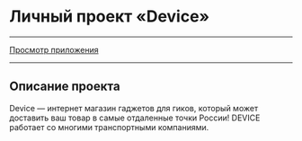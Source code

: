 # Личный проект «Device»

---

[Просмотр приложения]()

---

## Описание проекта

Device — интернет магазин гаджетов для гиков, который может доставить ваш товар в самые отдаленные точки России! DEVICE работает со многими транспортными компаниями.